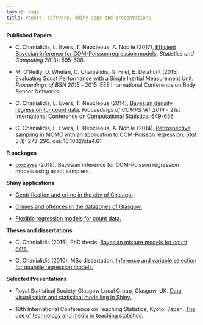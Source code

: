 ```yaml
---
layout: page
title: Papers, software, shiny apps and presentations
---
```



__Published Papers__

+ C. Chanialidis, L. Evers, T. Neocleous, A. Nobile (2017), [Efficient Bayesian inference for COM-Poisson regression models](https://link.springer.com/article/10.1007/s11222-017-9750-x). _Statistics and Computing_ 28(3): 595-608. 

+ M. O'Reilly, D. Whelan, C. Chanialidis, N. Friel, E. Delahunt (2015). [Evaluating Squat Performance with a Single Inertial Measurement Unit](https://ieeexplore.ieee.org/document/7299380).
_Proceedings of BSN 2015_ - 2015 IEEE International Conference on Body Sensor Networks.

+ C. Chanialidis, L. Evers, T. Neocleous (2014), [Bayesian density regression for count data](https://arxiv.org/abs/1406.1882).
_Proceedings of COMPSTAT 2014_ - 21st International Conference on Computational Statistics: 649-656

+ C. Chanialidis, L. Evers, T. Neocleous, A. Nobile (2014), [Retrospective sampling in MCMC with an application to COM-Poisson regression](cmpstat.pdf). _Stat_ 3(1): 273-290. doi: 10.1002/sta4.61 

__R packages__

+  [`combayes`](https://github.com/cchanialidis/combayes) (2018).  Bayesian inference for COM-Poisson regression models using exact samplers.

__Shiny applications__

+ [Gentrification and crime in the city of Chicago.](https://cchanial.shinyapps.io/chicago_app/)

+ [Crimes and offences in the datazones of Glasgow.](https://cchanial.shinyapps.io/spatial_app/)

+ [Flexible regression models for count data.](https://cchanial.shinyapps.io/intro_to_compoisson/) 



__Theses and dissertations__

+ C. Chanialidis (2015), PhD thesis, [Bayesian mixture models for count data.](http://theses.gla.ac.uk/6371/)

+ C. Chanialidis (2010), MSc dissertation, [Inference and variable selection for quantile regression models.](msc_thesis.pdf)


__Selected Presentations__

+ Royal Statistical Society-Glasgow Local Group, Glasgow, UK.
[Data visualisation and statistical modelling in Shiny.](RSS_talk)

+ 10th International Conference on Teaching Statistics, Kyoto, Japan.
[The use of technology and media in teaching statistics.](https://figshare.com/articles/The_use_of_technology_and_social_media_in_teaching_Statistics/6844727)





